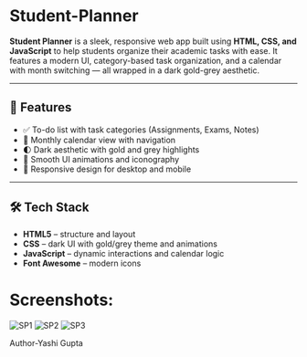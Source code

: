 # Student-Planner
**Student Planner** is a sleek, responsive web app built using **HTML, CSS, and JavaScript** to help students organize their academic tasks with ease. It features a modern UI, category-based task organization, and a calendar with month switching — all wrapped in a dark gold-grey aesthetic.

---

## 🌟 Features

- ✅ To-do list with task categories (Assignments, Exams, Notes)
- 📅 Monthly calendar view with navigation
- 🌓 Dark aesthetic with gold and grey highlights
- 🎯 Smooth UI animations and iconography
- 📱 Responsive design for desktop and mobile

---

## 🛠 Tech Stack

- **HTML5** – structure and layout  
- **CSS** – dark UI with gold/grey theme and animations  
- **JavaScript** – dynamic interactions and calendar logic  
- **Font Awesome** – modern icons  

# Screenshots:

![SP1](https://github.com/user-attachments/assets/75244698-8259-4124-abdc-504020d457af)
![SP2](https://github.com/user-attachments/assets/97b37037-a1bb-4bb8-9f1e-3736861d9f55)
![SP3](https://github.com/user-attachments/assets/4290c47f-00f9-45db-a598-0a4f35120132)



Author-Yashi Gupta
